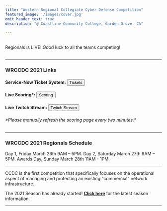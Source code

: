 ```yaml
---
title: "Western Regional Collegiate Cyber Defense Competition"
featured_image: '/images/cover.jpg'
omit_header_text: true
description: "@ Coastline Community College, Garden Grove, CA"

---
```

<br>
Regionals is LIVE! Good luck to all the teams competing!
<br><br>
<hr>

<h3>WRCCDC 2021 Links</h3>
<form>
  <h4>Service-Now Ticket System: <button formaction="https://wrccdc.service-now.com/">Tickets</button></h4>
  <h4>Live Scoring*: <button formaction="https://arena.wrccdc.org/scores/">Scoring</button></h4>
  <h4>Live Twitch Stream: <button formaction="https://twitch.com/hardchat">Twitch Stream</button></h4>
  <h6>*Please manually refresh the scoring page every two minutes.*</h6>
</form>

<hr>
<h3>WRCCDC 2021 Regionals Schedule</h3>

  Day 1, Friday March 26th 9AM – 5PM.
  Day 2, Saturday March 27th 9AM – 5PM.
  Awards Day, Sunday March 28th 11AM - 1PM.

<hr>

CCDC is the first competition that specifically focuses on the operational aspect of managing and protecting an existing "commercial" network infrastructure.

The 2021 Season has already started! <b>[Click here](/seasons/2021/)</b> for the latest season information.

<hr>
